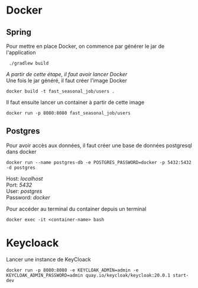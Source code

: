 # Docker
## Spring
Pour mettre en place Docker, on commence par générer le jar de l'application
```shell
 ./gradlew build
```
*A partir de cette étape, il faut avoir lancer Docker*  
Une fois le jar généré, il faut créer l'image Docker
```shell
docker build -t fast_seasonal_job/users . 
```

Il faut ensuite lancer un container à partir de cette image
```shell
docker run -p 8080:8080 fast_seasonal_job/users
```

## Postgres 
Pour avoir accès aux données, il faut créer une base de données postgresql dans docker 
```shell
docker run --name postgres-db -e POSTGRES_PASSWORD=docker -p 5432:5432 -d postgres
```
Host: *localhost*  
Port: *5432*  
User: *postgres*  
Password: *docker*  

Pour accéder au terminal du container depuis un terminal
```shell
docker exec -it <container-name> bash
```

# Keycloack 
Lancer une instance de KeyCloack
```shell
docker run -p 8080:8080 -e KEYCLOAK_ADMIN=admin -e KEYCLOAK_ADMIN_PASSWORD=admin quay.io/keycloak/keycloak:20.0.1 start-dev
```